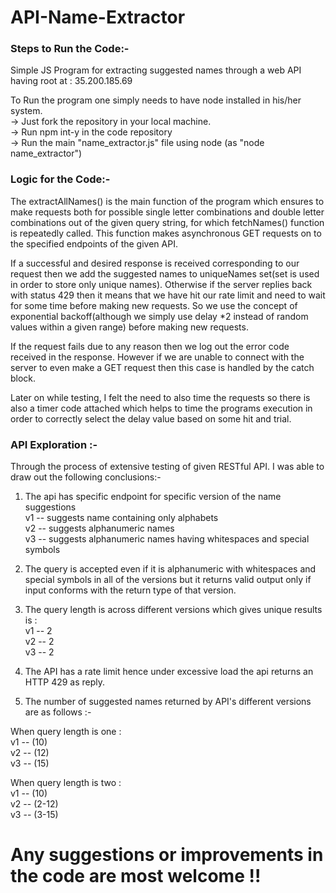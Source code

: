 # API-Name-Extractor

### Steps to Run the Code:- 
Simple JS Program for extracting suggested names through a web API having root at : 35.200.185.69

To Run the program one simply needs to have node installed in his/her system.\
-> Just fork the repository in your local machine.\
-> Run npm int-y in the code repository\
-> Run the main "name_extractor.js" file using node (as "node name_extractor")

### Logic for the Code:- 

The extractAllNames() is the main function of the program which ensures to make requests both for possible single letter combinations and double letter combinations out of the 
given query string, for which fetchNames() function is repeatedly called. This function makes asynchronous GET requests on to the specified endpoints of the given API.

If a successful and desired response is received corresponding to our request then we add the suggested names to uniqueNames set(set is used in order to store only unique names).
Otherwise if the server replies back with status 429 then it means that we have hit our rate limit and need to wait for some time before making new requests. So we use the concept of exponential backoff(although we simply use delay *2 instead of random values within a given range) before making new requests.

If the request fails due to any reason then we log out the error code received in the response.
However if we are unable to connect with the server to even make a GET request then this case is handled by the catch block.

Later on while testing, I felt the need to also time the requests so there is also a timer code attached which helps to time the programs execution in order to correctly select the delay value based on some hit and trial.

### API Exploration :- 
Through the process of extensive testing of given RESTful API. I was able to draw out the following conclusions:- 

1. The api has specific endpoint for specific version of the name suggestions
\
v1 -- suggests name containing only alphabets\
v2 -- suggests alphanumeric names\
v3 -- suggests alphanumeric names having whitespaces and special symbols

2. The query is accepted even if it is alphanumeric with whitespaces and special symbols in all of the versions 
but it returns valid output only if input conforms with the return type of that version.

3. The query length is across different versions which gives unique results is :
\
v1 -- 2\
v2 -- 2\
v3 -- 2

4. The API has a rate limit hence under excessive load the api returns an HTTP 429 as reply.

5. The number of suggested names returned by API's different versions are as follows :-

When query length is one :
\
v1 -- (10)\
v2 -- (12)\
v3 -- (15)

When query length is two :
\
v1 -- (10)\
v2 -- (2-12)\
v3 -- (3-15)


# Any suggestions or improvements in the code are most welcome !!
